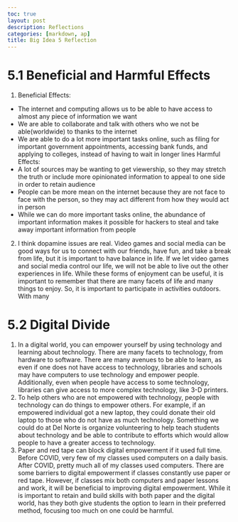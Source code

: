 ```yaml
---
toc: true
layout: post
description: Reflections
categories: [markdown, ap]
title: Big Idea 5 Reflection
---
```


# 5.1 Beneficial and Harmful Effects
1. Beneficial Effects:<br>
- The internet and computing allows us to be able to have access to almost any piece of information we want
- We are able to collaborate and talk with others who we not be able(worldwide) to thanks to the internet
- We are able to do a lot more important tasks online, such as filing for important government appointments, accessing bank funds, and applying to colleges, instead of having to wait in longer lines
Harmful Effects:<br>
- A lot of sources may be wanting to get viewership, so they may stretch the truth or include more opinionated information to appeal to one side in order to retain audience
- People can be more mean on the internet because they are not face to face with the person, so they may act different from how they would act in person
- While we can do more important tasks online, the abundance of important information makes it possible for hackers to steal and take away important information from people
2. I think dopamine issues are real. Video games and social media can be good ways for us to connect with our friends, have fun, and take a break from life, but it is important to have balance in life. If we let video games and social media control our life, we will not be able to live out the other experiences in life. While these forms of enjoyment can be useful, it is important to remember that there are many facets of life and many things to enjoy. So, it is important to participate in activities outdoors. 
With many 

# 5.2 Digital Divide
1. In a digital world, you can empower yourself by using technology and learning about technology. There are many facets to technology, from hardware to software. There are many avenues to be able to learn, as even if one does not have access to technology, libraries and schools may have computers to use technology and empower people. Additionally, even when people have access to some technology, libraries can give access to more complex technology, like 3-D printers.
2. To help others who are not empowered with technology, people with technology can do things to empower others. For example, if an empowered individual got a new laptop, they could donate their old laptop to those who do not have as much technology. Something we could do at Del Norte is organize volunteering to help teach students about technology and be able to contribute to efforts which would allow people to have a greater access to technology.
3. Paper and red tape can block digital empowerment if it used full time. Before COVID, very few of my classes used computers on a daily basis. After COVID, pretty much all of my classes used computers. There are some barriers to digital empowerment if classes constantly use paper or red tape. However, if classes mix both computers and paper lessons and work, it will be beneficial to improving digital empowerment. While it is important to retain and build skills with both paper and the digital world, has they both give students the option to learn in their preferred method, focusing too much on one could be harmful.